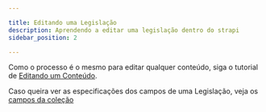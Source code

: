 ```yaml
---

title: Editando uma Legislação
description: Aprendendo a editar uma legislação dentro do strapi
sidebar_position: 2

---
```


Como o processo é o mesmo para editar qualquer conteúdo, siga o tutorial de [Editando um Conteúdo](/docs/strapi/iniciando-gerenciamento#editando-um-conteúdo).

Caso queira ver as especificações dos campos de uma Legislação, veja os [campos da coleção](/docs/strapi/legislacoes/criar#campos)

